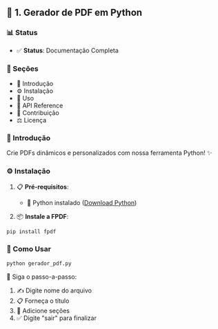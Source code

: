 
## 📄 1. Gerador de PDF em Python

### 📊 Status
- ✅ **Status**: Documentação Completa

### 📑 Seções
- 🎯 Introdução
- ⚙️ Instalação
- 🚀 Uso
- 📖 API Reference
- 🤝 Contribuição
- ⚖️ Licença

### 🎯 Introdução
Crie PDFs dinâmicos e personalizados com nossa ferramenta Python! ✨

### ⚙️ Instalação
1. 📋 **Pré-requisitos**:
   - 🐍 Python instalado ([Download Python](https://www.python.org/downloads/))

2. 📦 **Instale a FPDF**:
```bash
pip install fpdf
```

### 🚀 Como Usar
```bash
python gerador_pdf.py
```

📝 Siga o passo-a-passo:
1. ✍️ Digite nome do arquivo
2. 📋 Forneça o título
3. 📑 Adicione seções
4. ✅ Digite "sair" para finalizar
